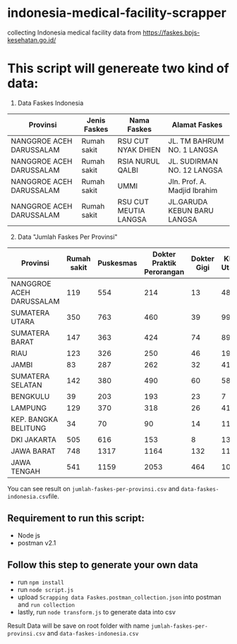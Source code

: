 # indonesia-medical-facility-scrapper
collecting Indonesia medical facility data from https://faskes.bpjs-kesehatan.go.id/

# This script will genereate two kind of data:
1. Data Faskes Indonesia

| Provinsi                 | Jenis Faskes | Nama Faskes           | Alamat Faskes                |
|--------------------------|--------------|-----------------------|------------------------------|
| NANGGROE ACEH DARUSSALAM | Rumah sakit  | RSU CUT NYAK DHIEN    | JL. TM BAHRUM NO. 1 LANGSA   |
| NANGGROE ACEH DARUSSALAM | Rumah sakit  | RSIA NURUL QALBI      | JL. SUDIRMAN NO. 12 LANGSA   |
| NANGGROE ACEH DARUSSALAM | Rumah sakit  | UMMI                  | Jln. Prof. A. Madjid Ibrahim |
| NANGGROE ACEH DARUSSALAM | Rumah sakit  | RSU CUT MEUTIA LANGSA | JL.GARUDA KEBUN BARU LANGSA  |

2. Data "Jumlah Faskes Per Provinsi"

| Provinsi                 | Rumah sakit | Puskesmas | Dokter Praktik Perorangan | Dokter Gigi | Klink Utama | Klink Pratama | Apotek |
|--------------------------|-------------|-----------|---------------------------|-------------|-------------|---------------|--------|
| NANGGROE ACEH DARUSSALAM | 119         | 554       | 214                       | 13          | 48          | 277           | 206    |
| SUMATERA UTARA           | 350         | 763       | 460                       | 39          | 99          | 802           | 363    |
| SUMATERA BARAT           | 147         | 363       | 424                       | 74          | 89          | 208           | 228    |
| RIAU                     | 123         | 326       | 250                       | 46          | 19          | 416           | 173    |
| JAMBI                    | 83          | 287       | 262                       | 32          | 41          | 122           | 116    |
| SUMATERA SELATAN         | 142         | 380       | 490                       | 60          | 58          | 313           | 191    |
| BENGKULU                 | 39          | 203       | 193                       | 23          | 7           | 64            | 59     |
| LAMPUNG                  | 129         | 370       | 318                       | 26          | 41          | 284           | 153    |
| KEP. BANGKA BELITUNG     | 34          | 70        | 90                        | 14          | 11          | 59            | 71     |
| DKI JAKARTA              | 505         | 616       | 153                       | 8           | 131         | 705           | 318    |
| JAWA BARAT               | 748         | 1317      | 1164                      | 132         | 117         | 2091          | 852    |
| JAWA TENGAH              | 541         | 1159      | 2053                      | 464         | 101         | 1145          | 834    |

You can see result on `jumlah-faskes-per-provinsi.csv` and `data-faskes-indonesia.csv`file.


## Requirement to run this script:
- Node js
- postman v2.1
    
## Follow this step to generate your own data
- run `npm install`
- run `node script.js`
- upload `Scrapping data Faskes.postman_collection.json` into postman and `run collection`
- lastly, run `node transform.js` to generate data into csv

Result Data will be save on root folder with name `jumlah-faskes-per-provinsi.csv` and `data-faskes-indonesia.csv`
